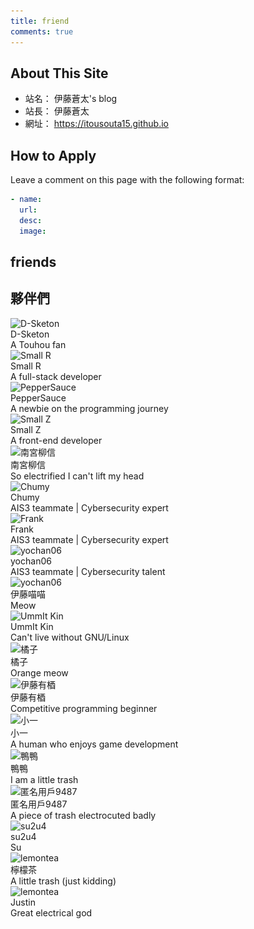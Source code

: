 ```yaml
---
title: friend
comments: true
---
```


## About This Site
- 站名： 伊藤蒼太's blog
- 站長： 伊藤蒼太
- 網址： https://itousouta15.github.io

## How to Apply
Leave a comment on this page with the following format:
~~~yml
- name:
  url:
  desc:
  image:
~~~

## friends
## 夥伴們
<div class="friend-wrap">
  <div class="friend-item-wrap">
    <a href="https://d-sketon.github.io/" rel="external nofollow noopener noreferrer" target="_blank"></a>
    <div class="friend-icon-wrap">
      <div class="friend-icon">
        <img data-src="https://d-sketon.github.io/avatar/avatar.webp" data-sizes="auto" alt="D-Sketon" class="lazyautosizes lazyloaded" sizes="70px" src="https://d-sketon.github.io/avatar/avatar.webp">
      </div>
    </div>
    <div class="friend-info-wrap">
      <div class="friend-name">D-Sketon</div>
      <div class="friend-desc">A Touhou fan</div>
    </div>
  </div>
  <div class="friend-item-wrap">
    <a href="https://smallr-portfolio.vercel.app/en" rel="external nofollow noopener noreferrer" target="_blank"></a>
    <div class="friend-icon-wrap">
      <div class="friend-icon">
        <img data-src="/img/smallR.webp" data-sizes="auto" alt="Small R" class="lazyautosizes lazyloaded" sizes="70px" src="/img/smallR.webp">
      </div>
    </div>
    <div class="friend-info-wrap">
      <div class="friend-name">Small R</div>
      <div class="friend-desc">A full-stack developer</div>
    </div>
  </div>
  <div class="friend-item-wrap">
    <a href="https://peppersauce0712.github.io/" rel="external nofollow noopener noreferrer" target="_blank"></a>
    <div class="friend-icon-wrap">
      <div class="friend-icon">
        <img data-src="/img/3.webp" data-sizes="auto" alt="PepperSauce" class="lazyautosizes lazyloaded" sizes="70px" src="/img/3.webp">
      </div>
    </div>
    <div class="friend-info-wrap">
      <div class="friend-name">PepperSauce</div>
      <div class="friend-desc">A newbie on the programming journey</div>
    </div>
  </div>
  <div class="friend-item-wrap">
    <a href="https://yuzen9622.github.io/" rel="external nofollow noopener noreferrer" target="_blank"></a>
    <div class="friend-icon-wrap">
      <div class="friend-icon">
        <img data-src="/img/smallZ.webp" data-sizes="auto" alt="Small Z" class="lazyautosizes lazyloaded" sizes="70px" src="/img/smallZ.webp">
      </div>
    </div>
    <div class="friend-info-wrap">
      <div class="friend-name">Small Z</div>
      <div class="friend-desc">A front-end developer</div>
    </div>
  </div>
  <div class="friend-item-wrap">
    <a href="https://nangong5421.github.io/" rel="external nofollow noopener noreferrer" target="_blank"></a>
    <div class="friend-icon-wrap">
      <div class="friend-icon">
        <img data-src="/img/南宮.webp" data-sizes="auto" alt="南宮柳信" class="lazyautosizes lazyloaded" sizes="70px" src="/img/南宮.webp">
      </div>
    </div>
    <div class="friend-info-wrap">
      <div class="friend-name">南宮柳信</div>
      <div class="friend-desc">So electrified I can't lift my head</div>
    </div>
  </div>
  <div class="friend-item-wrap">
    <a href="https://blog.chummydns.com" rel="external nofollow noopener noreferrer" target="_blank"></a>
    <div class="friend-icon-wrap">
      <div class="friend-icon">
        <img data-src="https://blog.chummydns.com/images/me.png" data-sizes="auto" alt="Chumy" class="lazyautosizes lazyloaded" sizes="70px" src="https://blog.chummydns.com/images/me.png">
      </div>
    </div>
    <div class="friend-info-wrap">
      <div class="friend-name">Chumy</div>
      <div class="friend-desc">AIS3 teammate | Cybersecurity expert</div>
    </div>
  </div>
  <div class="friend-item-wrap">
    <a href="https://frankk.uk/" rel="external nofollow noopener noreferrer" target="_blank"></a>
    <div class="friend-icon-wrap">
      <div class="friend-icon">
        <img data-src="/img/frank.webp" data-sizes="auto" alt="Frank" class="lazyautosizes lazyloaded" sizes="70px" src="/img/frank.webp">
      </div>
    </div>
    <div class="friend-info-wrap">
      <div class="friend-name">Frank</div>
      <div class="friend-desc">AIS3 teammate | Cybersecurity expert</div>
    </div>
  </div>
  <div class="friend-item-wrap">
    <a href="https://yochan06.github.io/" rel="external nofollow noopener noreferrer" target="_blank"></a>
    <div class="friend-icon-wrap">
      <div class="friend-icon">
        <img data-src="https://yochan06.github.io/images/132590659.png" data-sizes="auto" alt="yochan06" class="lazyautosizes lazyloaded" sizes="70px" src="https://yochan06.github.io/images/132590659.png">
      </div>
    </div>
    <div class="friend-info-wrap">
      <div class="friend-name">yochan06</div>
      <div class="friend-desc">AIS3 teammate | Cybersecurity talent</div>
    </div>
  </div>
  <div class="friend-item-wrap">
    <a href="https://www.instagram.com/shooting.twcat?igsh=OWx2djZmbDB6ZW1k" rel="external nofollow noopener noreferrer" target="_blank"></a>
    <div class="friend-icon-wrap">
      <div class="friend-icon">
        <img data-src="https://avatars.githubusercontent.com/u/130988476?v=4" data-sizes="auto" alt="yochan06" class="lazyautosizes lazyloaded" sizes="70px" src="https://avatars.githubusercontent.com/u/130988476?v=4">
      </div>
    </div>
    <div class="friend-info-wrap">
      <div class="friend-name">伊藤喵喵</div>
      <div class="friend-desc">Meow</div>
    </div>
  </div>
  <div class="friend-item-wrap">
    <a href="https://l.ummit.dev" rel="external nofollow noopener noreferrer" target="_blank"></a>
    <div class="friend-icon-wrap">
      <div class="friend-icon">
        <img data-src="https://avatars.githubusercontent.com/u/128139875?v=4" data-sizes="auto" alt="UmmIt Kin" class="lazyautosizes lazyloaded" sizes="70px" src="https://avatars.githubusercontent.com/u/128139875?v=4">
      </div>
    </div>
    <div class="friend-info-wrap">
      <div class="friend-name">UmmIt Kin</div>
      <div class="friend-desc">Can't live without GNU/Linux</div>
    </div>
  </div>
  <div class="friend-item-wrap">
    <a href="https://橘.tw" rel="external nofollow noopener noreferrer" target="_blank"></a>
    <div class="friend-icon-wrap">
      <div class="friend-icon">
        <img data-src="https://橘.tw/resource/佩佩.png" data-sizes="auto" alt="橘子" class="lazyautosizes lazyloaded" sizes="70px" src="https://橘.tw/resource/佩佩.png">
      </div>
    </div>
    <div class="friend-info-wrap">
      <div class="friend-name">橘子</div>
      <div class="friend-desc">Orange meow</div>
    </div>
  </div>
  <div class="friend-item-wrap">
    <a href="https://siewilly.github.io" rel="external nofollow noopener noreferrer" target="_blank"></a>
    <div class="friend-icon-wrap">
      <div class="friend-icon">
        <img data-src="https://cdn.discordapp.com/avatars/1340926461749629011/4fc9caf6dcc197a3137319f2885f2eee.png?size=512" data-sizes="auto" alt="伊藤有梄" class="lazyautosizes lazyloaded" sizes="70px" src="https://cdn.discordapp.com/avatars/1340926461749629011/4fc9caf6dcc197a3137319f2885f2eee.png?size=512">
      </div>
    </div>
    <div class="friend-info-wrap">
      <div class="friend-name">伊藤有梄</div>
      <div class="friend-desc">Competitive programming beginner</div>
    </div>
  </div>
  <div class="friend-item-wrap">
    <a href="https://www.instagram.com/littleonechung/" rel="external nofollow noopener noreferrer" target="_blank"></a>
    <div class="friend-icon-wrap">
      <div class="friend-icon">
        <img data-src="https://avatars.githubusercontent.com/u/67142736?v=4" data-sizes="auto" alt="小一" class="lazyautosizes lazyloaded" sizes="70px" src="https://avatars.githubusercontent.com/u/67142736?v=4">
      </div>
    </div>
    <div class="friend-info-wrap">
      <div class="friend-name">小一</div>
      <div class="friend-desc">A human who enjoys game development</div>
    </div>
  </div>
  <div class="friend-item-wrap">
    <a href="https://ya-ya-12.github.io/" rel="external nofollow noopener noreferrer" target="_blank"></a>
    <div class="friend-icon-wrap">
      <div class="friend-icon">
        <img data-src="https://cdn.discordapp.com/avatars/1124954310527164456/66d8378f5e4b614d2a4c81e99c944468.png?size=512" data-sizes="auto" alt="鴨鴨" class="lazyautosizes lazyloaded" sizes="70px" src="https://cdn.discordapp.com/avatars/1124954310527164456/66d8378f5e4b614d2a4c81e99c944468.png?size=512">
      </div>
    </div>
    <div class="friend-info-wrap">
      <div class="friend-name">鴨鴨</div>
      <div class="friend-desc">I am a little trash</div>
    </div>
  </div>
  <div class="friend-item-wrap">
    <a href="https://qwo877.github.io/me/" rel="external nofollow noopener noreferrer" target="_blank"></a>
    <div class="friend-icon-wrap">
      <div class="friend-icon">
        <img data-src="https://avatars.githubusercontent.com/u/178977233?v=4" data-sizes="auto" alt="匿名用戶9487" class="lazyautosizes lazyloaded" sizes="70px" src="https://avatars.githubusercontent.com/u/178977233?v=4">
      </div>
    </div>
    <div class="friend-info-wrap">
      <div class="friend-name">匿名用戶9487</div>
      <div class="friend-desc">A piece of trash electrocuted badly</div>
    </div>
  </div>
  <div class="friend-item-wrap">
    <a href="https://github.com/su2u4-1/" rel="external nofollow noopener noreferrer" target="_blank"></a>
    <div class="friend-icon-wrap">
      <div class="friend-icon">
        <img data-src="https://avatars.githubusercontent.com/u/70791378?v=4" data-sizes="auto" alt="su2u4" class="lazyautosizes lazyloaded" sizes="70px" src="https://avatars.githubusercontent.com/u/70791378?v=4">
      </div>
    </div>
    <div class="friend-info-wrap">
      <div class="friend-name">su2u4</div>
      <div class="friend-desc">Su</div>
    </div>
  </div>
  <div class="friend-item-wrap">
    <a href="https://blog-lemontea.pages.dev/" rel="external nofollow noopener noreferrer" target="_blank"></a>
    <div class="friend-icon-wrap">
      <div class="friend-icon">
        <img data-src="https://blog-lemontea.pages.dev/avatar/avator.png" data-sizes="auto" alt="lemontea" class="lazyautosizes lazyloaded" sizes="70px" src="https://blog-lemontea.pages.dev/avatar/avator.png">
      </div>
    </div>
    <div class="friend-info-wrap">
      <div class="friend-name">檸檬茶</div>
      <div class="friend-desc">A little trash (just kidding)</div>
    </div>
  </div>
  <div class="friend-item-wrap">
    <a href="https://justin0711.com/" rel="external nofollow noopener noreferrer" target="_blank"></a>
    <div class="friend-icon-wrap">
      <div class="friend-icon">
        <img data-src="https://justin0711.com/static/img/profile.jpg" data-sizes="auto" alt="lemontea" class="lazyautosizes lazyloaded" sizes="70px" src="https://justin0711.com/static/img/profile.jpg">
      </div>
    </div>
    <div class="friend-info-wrap">
      <div class="friend-name">Justin</div>
      <div class="friend-desc">Great electrical god</div>
    </div>
  </div>
</div>
